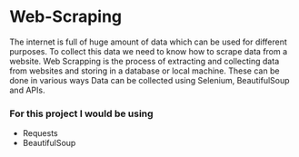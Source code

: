 # Web-Scraping
 
The internet is full of huge amount of data which can be used for different purposes. 
To collect this data we need to know how to scrape data from a website.
 Web Scrapping is the process of extracting and collecting data
from websites and storing in a database or local machine. These can be done in various ways
Data can be collected using Selenium, BeautifulSoup and APIs.

### For this project I would be using 
- Requests
- BeautifulSoup
